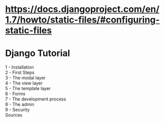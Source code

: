 # https://docs.djangoproject.com/en/1.7/howto/static-files/#configuring-static-files


# Django Tutorial

1 - Installation<br>
2 - First Steps<br>
3 - The modal layer<br>
4 - The view layer<br>
5 - The template layer<br>
6 - Forms<br>
7 - The development process<br>
8 - The admin<br>
9 - Security<br>
Sources<br>
